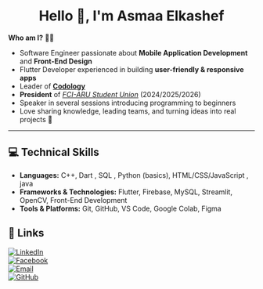 <h1 align="center">Hello 👋, I'm Asmaa Elkashef</h1>

**Who am I?** 👩‍💻  
- Software Engineer passionate about **Mobile Application Development** and **Front-End Design**  
- Flutter Developer experienced in building **user-friendly & responsive apps**  
- Leader of [**Codology**](https://www.facebook.com/share/15YemKKTYc/) 
- **President** of [*FCI-ARU Student Union*](https://www.facebook.com/FCIARU.SU) (2024/2025/2026)  
- Speaker in several sessions introducing programming to beginners  
- Love sharing knowledge, leading teams, and turning ideas into real projects 🚀  

---

## 💻 Technical Skills  

- **Languages:** C++, Dart , SQL , Python (basics), HTML/CSS/JavaScript , java 
- **Frameworks & Technologies:** Flutter, Firebase, MySQL, Streamlit, OpenCV, Front-End Development  
- **Tools & Platforms:** Git, GitHub, VS Code, Google Colab, Figma  


## 🔗 Links  
[![LinkedIn](https://img.shields.io/badge/LinkedIn-%230077B5.svg?style=for-the-badge&logo=linkedin&logoColor=white)](https://www.linkedin.com/in/asmaa-elkashef-140913312)  
[![Facebook](https://img.shields.io/badge/Facebook-3D82ED?style=for-the-badge&logo=facebook&logoColor=white)](https://www.facebook.com/share/1AogCdooUP/)  
[![Email](https://img.shields.io/badge/Email-%23D14836.svg?style=for-the-badge&logo=gmail&logoColor=white)](mailto:asmaaelkashef9@gmail.com)  
[![GitHub](https://img.shields.io/badge/GitHub-171515?style=for-the-badge&logo=github&logoColor=white)](https://github.com/Asmaaelkashef)  

<!-- <p align="center">
  <img src="https://streak-stats.demolab.com?user=Asmaaelkashef&theme=dark&mode=weekly" alt="Asmaaelkashef GitHub Streak"/>
</p>
<p align="center">
  <img src="https://github-readme-stats.vercel.app/api/top-langs/?username=Asmaaelkashef&layout=compact&theme=dark" alt="Top Languages"/>
</p> -->






